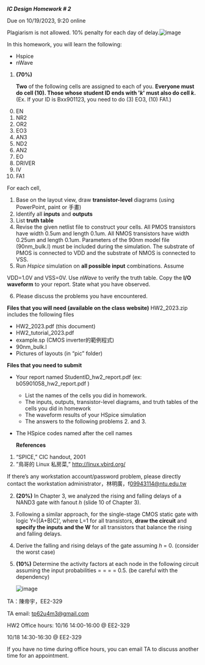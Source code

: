 ***IC Design***  ***Homework # 2***

Due on 10/19/2023, 9:20 online 

Plagiarism is not allowed. 10% penalty for each day of delay.![image]([Aspose.Words.7faa3009-5f86-483b-ae22-53f8b2f7016e.001.png](https://github.com/ptchan/Integrated-Circuit-Design-Project1/blob/main/Aspose.Words.7faa3009-5f86-483b-ae22-53f8b2f7016e.001.png))

In this homework, you will learn the following:  

- Hspice  
- nWave 
1. **(70%)**  

   **Two** of the following cells are assigned to each of you. **Everyone must do cell (10). Those whose student ID ends with '*k*' must also do cell *k*.** (Ex. If your ID is Bxx901123, you need to do (3) EO3, (10) FA1.) 

0) EN 
0) NR2 
0) OR2 
0) EO3 
0) AN3 
0) ND2  
0) AN2 
0) EO 
0) DRIVER 
0) IV 
0) FA1  

For each cell,  

1. Base on the layout view, draw **transistor-level** diagrams (using PowerPoint, paint or  手畫)  
1. Identify all **inputs** and **outputs**  
1. List **truth table**  
1. Revise the given netlist file to construct your cells. All PMOS transistors have width 0.5um and length 0.1um. All NMOS transistors have width 0.25um and length 0.1um. Parameters of the 90nm model file (90nm\_bulk.l) must be included during the simulation. The substrate of PMOS is connected to VDD and the substrate of NMOS is connected to VSS.  
1. Run *Hspice* simulation on **all possible input** combinations. Assume 

VDD=1.0V and VSS=0V. Use *nWave* to verify the truth table. Copy the **I/O waveform** to your report. State what you have observed.  

6. Please discuss the problems you have encountered.  

**Files that you will need (available on the class website)**  HW2\_2023.zip includes the following files  

- HW2\_2023.pdf (this document)  
- HW2\_tutorial\_2023.pdf 
- example.sp (CMOS inverter的範例程式) 
- 90nm\_bulk.l 
- Pictures of layouts (in “pic” folder)  

**Files that you need to submit** 

- Your report named StudentID\_hw2\_report.pdf (ex: b05901058\_hw2\_report.pdf ) 
  - List the names of the cells you did in homework. 
  - The inputs, outputs, transistor-level diagrams, and truth tables of the cells you did in homework 
  - The waveform results of your HSpice simulation 
  - The answers to the following problems 2. and 3. 
- The HSpice codes named after the cell names 

  **References**  

1. “SPICE,” CIC handout, 2001  
1. ”鳥哥的 Linux 私房菜,” [http://linux.vbird.org/ ](http://linux.vbird.org/)

If there’s any workstation account/password problem, please directly contact the workstation administrator，林明廣，f[09943114@ntu.edu.tw ](mailto:f09943114@ntu.edu.tw)

2. **(20%)** In Chapter 3, we analyzed the rising and falling delays of a NAND3 gate with fanout *h* (slide 10 of Chapter 3). 
1. Following a similar approach, for the single-stage CMOS static gate with logic Y=[(A+B)C]’, where L=1 for all transistors, **draw the circuit** and **specify the inputs and the W** for all transistors that balance the rising and falling delays. 
1. Derive the falling and rising delays of the gate assuming *h* = 0. (consider the worst case) 
3. **(10%)** Determine the activity factors at each node in the following circuit assuming the input probabilities  = = = = 0.5.  (be careful with the dependency) 

   ![image]([Aspose.Words.7faa3009-5f86-483b-ae22-53f8b2f7016e.002.png](https://github.com/ptchan/Integrated-Circuit-Design-Project1/blob/main/Aspose.Words.7faa3009-5f86-483b-ae22-53f8b2f7016e.002.png))

TA：陳帝宇，EE2-329 

TA email: tp62u4m3@gmail.com 

HW2 Office hours:  10/16 14:00-16:00 @ EE2-329 

10/18 14:30-16:30 @ EE2-329 

If you have no time during office hours, you can email TA to discuss another time for an appointment.
